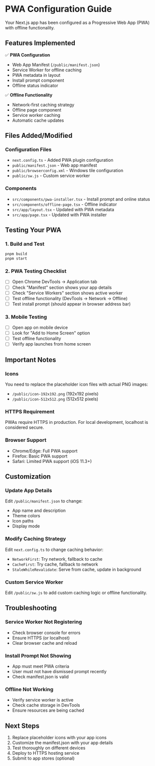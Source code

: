 # PWA Configuration Guide

Your Next.js app has been configured as a Progressive Web App (PWA) with offline functionality.

## Features Implemented

✅ **PWA Configuration**

- Web App Manifest (`/public/manifest.json`)
- Service Worker for offline caching
- PWA metadata in layout
- Install prompt component
- Offline status indicator

✅ **Offline Functionality**

- Network-first caching strategy
- Offline page component
- Service worker caching
- Automatic cache updates

## Files Added/Modified

### Configuration Files

- `next.config.ts` - Added PWA plugin configuration
- `public/manifest.json` - Web app manifest
- `public/browserconfig.xml` - Windows tile configuration
- `public/sw.js` - Custom service worker

### Components

- `src/components/pwa-installer.tsx` - Install prompt and online status
- `src/components/offline-page.tsx` - Offline indicator
- `src/app/layout.tsx` - Updated with PWA metadata
- `src/app/page.tsx` - Updated with PWA installer

## Testing Your PWA

### 1. Build and Test

```bash
pnpm build
pnpm start
```

### 2. PWA Testing Checklist

- [ ] Open Chrome DevTools → Application tab
- [ ] Check "Manifest" section shows your app details
- [ ] Check "Service Workers" section shows active worker
- [ ] Test offline functionality (DevTools → Network → Offline)
- [ ] Test install prompt (should appear in browser address bar)

### 3. Mobile Testing

- [ ] Open app on mobile device
- [ ] Look for "Add to Home Screen" option
- [ ] Test offline functionality
- [ ] Verify app launches from home screen

## Important Notes

### Icons

You need to replace the placeholder icon files with actual PNG images:

- `/public/icon-192x192.png` (192x192 pixels)
- `/public/icon-512x512.png` (512x512 pixels)

### HTTPS Requirement

PWAs require HTTPS in production. For local development, localhost is considered secure.

### Browser Support

- Chrome/Edge: Full PWA support
- Firefox: Basic PWA support
- Safari: Limited PWA support (iOS 11.3+)

## Customization

### Update App Details

Edit `/public/manifest.json` to change:

- App name and description
- Theme colors
- Icon paths
- Display mode

### Modify Caching Strategy

Edit `next.config.ts` to change caching behavior:

- `NetworkFirst`: Try network, fallback to cache
- `CacheFirst`: Try cache, fallback to network
- `StaleWhileRevalidate`: Serve from cache, update in background

### Custom Service Worker

Edit `/public/sw.js` to add custom caching logic or offline functionality.

## Troubleshooting

### Service Worker Not Registering

- Check browser console for errors
- Ensure HTTPS (or localhost)
- Clear browser cache and reload

### Install Prompt Not Showing

- App must meet PWA criteria
- User must not have dismissed prompt recently
- Check manifest.json is valid

### Offline Not Working

- Verify service worker is active
- Check cache storage in DevTools
- Ensure resources are being cached

## Next Steps

1. Replace placeholder icons with your app icons
2. Customize the manifest.json with your app details
3. Test thoroughly on different devices
4. Deploy to HTTPS hosting service
5. Submit to app stores (optional)
